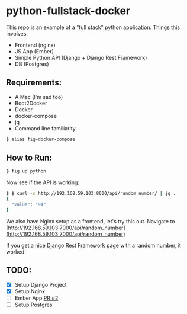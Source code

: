 python-fullstack-docker
=======================

This repo is an example of a "full stack" python application. Things this involves:

* Frontend (nginx)
* JS App (Ember)
* Simple Python API (Django + Django Rest Framework)
* DB (Postgres)

Requirements:
-------------

* A Mac (I'm sad too)
* Boot2Docker
* Docker
* docker-compose
* jq
* Command line familiarity

```bash
$ alias fig=docker-compose
```

How to Run:
-----------

```bash
$ fig up python
```

Now see if the API is working:

```bash
$ $ curl -s http://192.168.59.103:8000/api/random_number/ | jq .
{
  "value": "94"
}
```

We also have Nginx setup as a frontend, let's try this out. Navigate to [http://192.168.59.103:7000/api/random_number](http://192.168.59.103:7000/api/random_number)

If you get a nice Django Rest Framework page with a random number, it worked!

TODO:
-----

 - [x] Setup Django Project
 - [x] Setup Nginx
 - [ ] Ember App [PR #2](https://github.com/sherzberg/python-fullstack-docker/pull/2)
 - [ ] Setup Postgres
